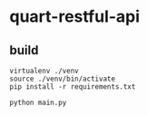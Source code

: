 # quart-restful-api
## build
```
virtualenv ./venv
source ./venv/bin/activate
pip install -r requirements.txt

python main.py
```

